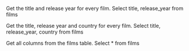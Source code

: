 Get the title and release year for every film.
Select title, release_year from films

Get the title, release year and country for every film.
Select title, release_year, country from films

Get all columns from the films table.
Select * from films